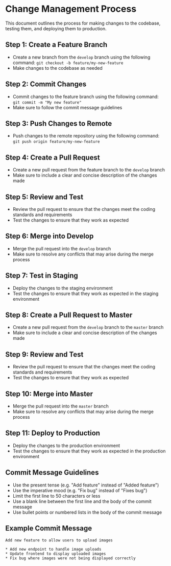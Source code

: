 

**Change Management Process**
==========================

This document outlines the process for making changes to the codebase, testing them, and deploying them to production.

**Step 1: Create a Feature Branch**
--------------------------------

* Create a new branch from the `develop` branch using the following command: `git checkout -b feature/my-new-feature`
* Make changes to the codebase as needed

**Step 2: Commit Changes**
-------------------------

* Commit changes to the feature branch using the following command: `git commit -m "My new feature"`
* Make sure to follow the commit message guidelines

**Step 3: Push Changes to Remote**
---------------------------------

* Push changes to the remote repository using the following command: `git push origin feature/my-new-feature`

**Step 4: Create a Pull Request**
-------------------------------

* Create a new pull request from the feature branch to the `develop` branch
* Make sure to include a clear and concise description of the changes made

**Step 5: Review and Test**
-------------------------

* Review the pull request to ensure that the changes meet the coding standards and requirements
* Test the changes to ensure that they work as expected

**Step 6: Merge into Develop**
---------------------------

* Merge the pull request into the `develop` branch
* Make sure to resolve any conflicts that may arise during the merge process

**Step 7: Test in Staging**
-------------------------

* Deploy the changes to the staging environment
* Test the changes to ensure that they work as expected in the staging environment

**Step 8: Create a Pull Request to Master**
-----------------------------------------

* Create a new pull request from the `develop` branch to the `master` branch
* Make sure to include a clear and concise description of the changes made

**Step 9: Review and Test**
-------------------------

* Review the pull request to ensure that the changes meet the coding standards and requirements
* Test the changes to ensure that they work as expected

**Step 10: Merge into Master**
---------------------------

* Merge the pull request into the `master` branch
* Make sure to resolve any conflicts that may arise during the merge process

**Step 11: Deploy to Production**
-------------------------------

* Deploy the changes to the production environment
* Test the changes to ensure that they work as expected in the production environment

**Commit Message Guidelines**
---------------------------

* Use the present tense (e.g. "Add feature" instead of "Added feature")
* Use the imperative mood (e.g. "Fix bug" instead of "Fixes bug")
* Limit the first line to 50 characters or less
* Use a blank line between the first line and the body of the commit message
* Use bullet points or numbered lists in the body of the commit message

**Example Commit Message**
-------------------------

```
Add new feature to allow users to upload images

* Add new endpoint to handle image uploads
* Update frontend to display uploaded images
* Fix bug where images were not being displayed correctly
```